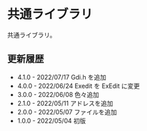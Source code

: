 # 共通ライブラリ

共通ライブラリ。

## 更新履歴

* 4.1.0 - 2022/07/17 Gdi.h を追加
* 4.0.0 - 2022/06/24 Exedit を ExEdit に変更
* 3.0.0 - 2022/06/08 色々追加
* 2.1.0 - 2022/05/11 アドレスを追加
* 2.0.0 - 2022/05/07 ファイルを追加
* 1.0.0 - 2022/05/04 初版
